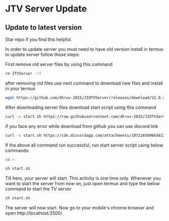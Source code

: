 # JTV Server Update

## Update to latest version

Star repo if you find this helpful.

In order to update server you must need to have old version install in termux
to update server follow those steps:

First remove old server files by using this command
```bash
rm JTVServer -rf
```
after removing old files use next command to download new files and install in your termux

```bash
wget https://github.com/dhruv-2015/JIOTVServer/releases/download/V2.9.3/JTVServer.zip -N && unzip JTVServer.zip && rm JTVServer.zip

```
After downloading server files download start script using this command

```bash
curl -o start.sh https://raw.githubusercontent.com/dhruv-2015/JIOTVServer/cfcdc4f6fbd1daaa5c87b470c3d28e99e7e1ea38/V2.0.3/start.sh && sh start.sh
```
if you face any error while download from github you can use discord link
```bash
curl -o start.sh https://cdn.discordapp.com/attachments/1072165096656220170/1072186722315681852/start.sh && sh start.sh
```


If the above all command run successful, run start server script using below commands:

```bash
cd ~
```

```bash
sh start.sh
```
Till here, your server will start. This activity is one time only. Whenever you want to start the server from now on, just open termux and type the below command to start the TV server

```bash
sh start.sh
```


The server will now start.
Now go to your mobile's chrome browser and open http://localhost:3500/
